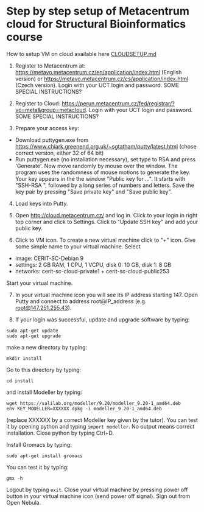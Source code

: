 # Step by step setup of Metacentrum cloud for Structural Bioinformatics course

How to setup VM on cloud available here [CLOUDSETUP.md](https://github.com/spiwokv/cloud4structbioinf/blob/master/CLOUDSETUP.md)

1. Register to Metacentrum at:
https://metavo.metacentrum.cz/en/application/index.html (English version) or
https://metavo.metacentrum.cz/cs/application/index.html (Czech version).
Login with your UCT login and password. SOME SPECIAL INSTRUCTIONS?

2. Register to Cloud:
https://perun.metacentrum.cz/fed/registrar/?vo=meta&group=metacloud.
Login with your UCT login and password. SOME SPECIAL INSTRUCTIONS?

3. Prepare your access key:
- Download puttygen.exe from https://www.chiark.greenend.org.uk/~sgtatham/putty/latest.html (chose correct version, either 32 of 64 bit)
- Run puttygen.exe (no installation necessary), set type to RSA and press 'Generate'. Now move randomly by mouse over the window. The program uses the randomness of mouse motions to generate the key. Your key appears in the the window "Public key for ...". It starts with "SSH-RSA ", followed by a long series of numbers and letters. Save the key pair by pressing "Save private key" and "Save public key".

4. Load keys into Putty.

5. Open http://cloud.metacentrum.cz/ and log in. Click to your login in right top corner and click to Settings. Click to "Update SSH key" and add your public key.

6. Click to VM icon. To create a new virtual machine click to "+" icon. Give some simple name to your virtual machine. Select
- image: CERIT-SC-Debian 9
- settings: 2 GB RAM, 1 CPU, 1 VCPU, disk 0: 10 GB, disk 1: 8 GB
- networks: cerit-sc-cloud-private1 + cerit-sc-cloud-public253

Start your virtual machine.

7. In your virtual machine icon you will see its IP address starting 147. Open Putty and connect to address root@IP_address (e.g. root@147.251.255.43).

8. If your login was successful, update and upgrade software by typing:
```
sudo apt-get update
sudo apt-get upgrade
```
make a new directory by typing:
```
mkdir install
```
Go to this directory by typing:
```
cd install
```
and install Modeller by typing:
```
wget https://salilab.org/modeller/9.20/modeller_9.20-1_amd64.deb
env KEY_MODELLER=XXXXXX dpkg -i modeller_9.20-1_amd64.deb 
```
(replace XXXXXX by a correct Modeller key given by the tutor). You can test it by opening python and typing `import modeller`. No output means correct installation. Close python by typing Ctrl+D.

Install Gromacs by typing:
```
sudo apt-get install gromacs
```
You can test it by typing:
```
gmx -h
```

Logout by typing `exit`. Close your virtual machine by pressing power off button in your virtual machine icon (send power off signal). Sign out from Open Nebula.



